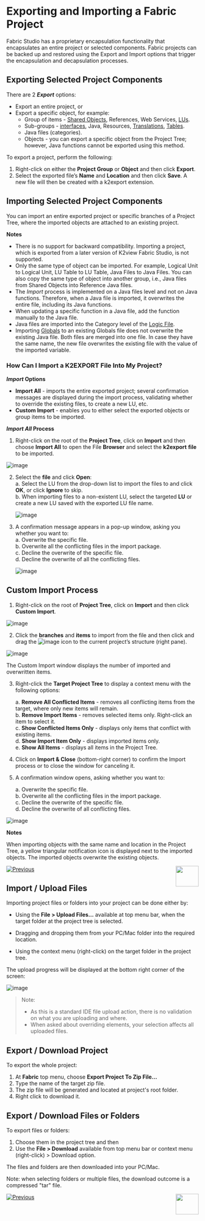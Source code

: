 # Exporting and Importing a Fabric Project

<studio>

Fabric Studio has a proprietary encapsulation functionality that encapsulates an entire project or selected components. Fabric projects can be backed up and restored using the Export and Import options that trigger the encapsulation and decapsulation processes.

## Exporting Selected Project Components

There are 2 ***Export*** options:
* Export an entire project, or
* Export a specific object, for example:
  * Group of items - [Shared Objects](/articles/04_fabric_studio/12_shared_objects.md), References, Web Services, [LUs](/articles/03_logical_units/01_LU_overview.md).
  * Sub-groups - [interfaces](/articles/05_DB_interfaces/01_interfaces_overview.md), Java, Resources, [Translations](/articles/09_translations/01_translations_overview_and_use_cases.md), [Tables](/articles/06_LU_tables/01_LU_tables_overview.md).
  * Java files (categories).
  * Objects - you can export a specific object from the Project Tree; however, Java functions cannot be exported using this method.

To export a project, perform the following:
1. Right-click on either the **Project Group** or **Object** and then click **Export**.
2. Select the exported file’s **Name** and **Location** and then click **Save**. A new file will then be created with a k2export extension.

## Importing Selected Project Components

You can import an entire exported project or specific branches of a Project Tree, where the imported objects are attached to an existing project.

**Notes**  
* There is no support for backward compatibility. Importing a project, which is exported from a later version of K2view Fabric Studio, is not supported.
* Only the same type of object can be imported. For example, Logical Unit to Logical Unit, LU Table to LU Table, Java Files to Java Files. You can also copy the same type of object into another group, i.e., Java files from Shared Objects into Reference Java files.
* The *Import* process is implemented on a Java files level and not on Java functions. Therefore, when a Java file is imported, it overwrites the entire file, including its Java functions.  
* When updating a specific function in a Java file, add the function manually to the Java file. 
* Java files are imported into the Category level of the [Logic File](/articles/04_fabric_studio/09_logic_files_and_categories.md). 
* Importing [Globals](/articles/08_globals/01_globals_overview.md) to an existing Globals file does not overwrite the existing Java file. Both files are merged into one file. In case they have the same name, the new file overwrites the existing file with the value of the imported variable. 

### How Can I Import a K2EXPORT File Into My Project?

***Import* Options**

* **Import All** - imports the entire exported project; several confirmation messages are displayed during the import process, validating whether to override the existing files, to create a new LU, etc.
* **Custom Import** - enables you to either select the exported objects or group items to be imported.

***Import All* Process**

1. Right-click on the root of the **Project Tree**, click on **Import** and then choose **Import All** to open the File **Browser** and select the **k2export** **file** to be imported.  

![image](images/04_11_01_k2export_file.PNG)

2. Select the **file** and click **Open**:  
    a. Select the LU from the drop-down list to import the files to and click **OK**, or click **Ignore** to skip.\
    b. When importing files to a non-existent LU, select the targeted **LU** or create a new LU saved with the exported LU file name.

    ![image](images/04_11_02%20LU%20file%E2%80%99s%20name.png)

3. A confirmation message appears in a pop-up window, asking you whether you want to:\
    a. Overwrite the specific file.\
    b. Overwrite all the conflicting files in the import package.\
    c. Decline the overwrite of the specific file.\
    d. Decline the overwrite of all the conflicting files. 

    ![image](images/04_11_03_confirmation_window.PNG)

## Custom Import Process

1. Right-click on the root of **Project Tree**, click on **Import** and then click **Custom Import**.

![image](images/04_11_04_Custom_Import.PNG)

2. Click the **branches** and **items** to import from the file and then click and drag the ![image](images/04_11_05%20%2BICON.png) icon to the current project’s structure (right pane).  

![image](images/04_11_06_custom_import.PNG)

The Custom Import window displays the number of imported and overwritten items.

3.  Right-click the **Target Project Tree** to display a context menu with the following options:

    a. **Remove All Conflicted Items** - removes all conflicting items from the target, where only new items will remain.\
    b. **Remove Import Items** - removes selected items only. Right-click an item to select it.\
    c. **Show Conflicted Items Only** - displays only items that conflict with existing items.\
    d. **Show Import Item Only** - displays imported items only.\
    e. **Show All Items** - displays all items in the Project Tree.

4. Click on **Import & Close** (bottom-right corner) to confirm the Import process or to close the window for canceling it. 
5. A confirmation window opens, asking whether you want to:

    a. Overwrite the specific file.\
    b. Overwrite all the conflicting files in the import package.\
    c. Decline the overwrite of the specific file.\
    d. Decline the overwrite of all conflicting files. 

![image](images/04_11_03_confirmation_window.PNG)

**Notes** 

When importing objects with the same name and location in the Project Tree, a yellow triangular notification icon is displayed next to the imported objects. The imported objects overwrite the existing objects. 

[![Previous](/articles/images/Previous.png)](/articles/04_fabric_studio/10_fabric_studio_validating_java_code_within_a_project.md)[<img align="right" width="60" height="54" src="/articles/images/Next.png">](/articles/04_fabric_studio/12_shared_objects.md)

</studio>

<web>

## Import / Upload Files

Importing project files or folders into your project can be done either by:

* Using the **File > Upload Files...** available at top menu bar, when the target folder at the project tree is selected.
* Dragging and dropping them from your PC/Mac folder into the required location.

* Using the context menu (right-click) on the target folder in the project tree.
  ​     

The upload progress will be displayed at the bottom right corner of the screen:

  ![image](images/web/5_upload_progress.PNG)



> Note: 
>
> * As this is a standard IDE file upload action, there is no validation on what you are uploading and where. 
> * When asked about overriding elements, your selection affects all uploaded files.



## Export / Download Project

To export the whole project:

1. At **Fabric** top menu, choose **Export Project To Zip File...**
2. Type the name of the target zip file.
3. The zip file will be generated and located at project's root folder.
4. Right click to download it.



## Export / Download Files or Folders

To export files or folders:

1. Choose them in the project tree and then 
2. Use the **File > Download** available from top menu bar or context menu (right-click) > Download option.

The files and folders are then downloaded into your PC/Mac.

Note: when selecting folders or multiple files, the download outcome is a compressed "tar" file.



[![Previous](/articles/images/Previous.png)](/articles/04_fabric_studio/08_fabric_project_tree.md)[<img align="right" width="60" height="54" src="/articles/images/Next.png">](/articles/04_fabric_studio/12_shared_objects.md)

</web>


